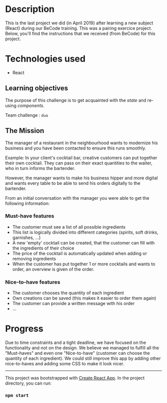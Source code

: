 
# Description

This is the last project we did (in April 2019) after learning a new subject (React) during our BeCode training. This was a pairing exercice project.  Below, you'll find the instructions that we received (from BeCode) for this project.

# Technologies used

- React

## Learning objectives 

The purpose of this challenge is to get acquainted with the *state* and re-using *components*.

Team challenge : `duo`

## The Mission
The manager of a restaurant in the neighbourhood wants to modernize his business and you have been contacted to ensure this runs smoothly.

Example:
In your client's cocktail bar, creative customers can put together their own cocktail. They can pass on their exact quantities to the waiter, who in turn informs the bartender.

However, the manager wants to make his business hipper and more digital and wants every table to be able to send his orders digitally to the bartender.

From an initial conversation with the manager you were able to get the following information:
### Must-have features
- The customer must see a list of all possible ingredients
- This list is logically divided into different categories (spirits, soft drinks, garnishes, ...)
- A new 'empty' cocktail can be created, that the customer can fill with the ingredients of their choice
- The price of the cocktail is automatically updated when adding or removing ingredients
- When the customer has put together 1 or more cocktails and wants to order, an overview is given of the order.

### Nice-to-have features
- The customer chooses the quantity of each ingredient
- Own creations can be saved (this makes it easier to order them again)
- The customer can provide a written message with his order
- ...

# Progress
Due to time constraints and a tight deadline, we have focused on the functionality and not on the design. We believe we managed to fulfill all the "Must-haves" and even one "Nice-to-have" (customer can choose the quantity of each ingredient). We could still improve this app by adding other nice-to-haves and adding some CSS to make it look nicer.
___

This project was bootstrapped with [Create React App](https://github.com/facebook/create-react-app).
In the project directory, you can run:
### `npm start`




